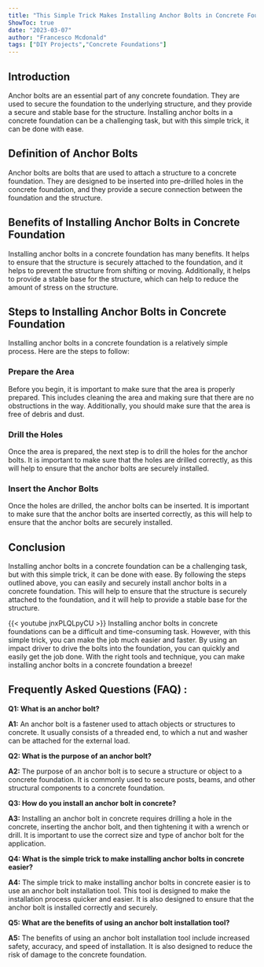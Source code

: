 ```yaml
---
title: "This Simple Trick Makes Installing Anchor Bolts in Concrete Foundation a Breeze!"
ShowToc: true 
date: "2023-03-07"
author: "Francesco Mcdonald" 
tags: ["DIY Projects","Concrete Foundations"]
---
```

## Introduction
Anchor bolts are an essential part of any concrete foundation. They are used to secure the foundation to the underlying structure, and they provide a secure and stable base for the structure. Installing anchor bolts in a concrete foundation can be a challenging task, but with this simple trick, it can be done with ease. 

## Definition of Anchor Bolts
Anchor bolts are bolts that are used to attach a structure to a concrete foundation. They are designed to be inserted into pre-drilled holes in the concrete foundation, and they provide a secure connection between the foundation and the structure. 

## Benefits of Installing Anchor Bolts in Concrete Foundation
Installing anchor bolts in a concrete foundation has many benefits. It helps to ensure that the structure is securely attached to the foundation, and it helps to prevent the structure from shifting or moving. Additionally, it helps to provide a stable base for the structure, which can help to reduce the amount of stress on the structure. 

## Steps to Installing Anchor Bolts in Concrete Foundation
Installing anchor bolts in a concrete foundation is a relatively simple process. Here are the steps to follow: 

### Prepare the Area
Before you begin, it is important to make sure that the area is properly prepared. This includes cleaning the area and making sure that there are no obstructions in the way. Additionally, you should make sure that the area is free of debris and dust. 

### Drill the Holes
Once the area is prepared, the next step is to drill the holes for the anchor bolts. It is important to make sure that the holes are drilled correctly, as this will help to ensure that the anchor bolts are securely installed. 

### Insert the Anchor Bolts
Once the holes are drilled, the anchor bolts can be inserted. It is important to make sure that the anchor bolts are inserted correctly, as this will help to ensure that the anchor bolts are securely installed. 

## Conclusion
Installing anchor bolts in a concrete foundation can be a challenging task, but with this simple trick, it can be done with ease. By following the steps outlined above, you can easily and securely install anchor bolts in a concrete foundation. This will help to ensure that the structure is securely attached to the foundation, and it will help to provide a stable base for the structure.

{{< youtube jnxPLQLpyCU >}} 
Installing anchor bolts in concrete foundations can be a difficult and time-consuming task. However, with this simple trick, you can make the job much easier and faster. By using an impact driver to drive the bolts into the foundation, you can quickly and easily get the job done. With the right tools and technique, you can make installing anchor bolts in a concrete foundation a breeze!

## Frequently Asked Questions (FAQ) :
**Q1: What is an anchor bolt?**

**A1:** An anchor bolt is a fastener used to attach objects or structures to concrete. It usually consists of a threaded end, to which a nut and washer can be attached for the external load. 

**Q2: What is the purpose of an anchor bolt?**

**A2:** The purpose of an anchor bolt is to secure a structure or object to a concrete foundation. It is commonly used to secure posts, beams, and other structural components to a concrete foundation. 

**Q3: How do you install an anchor bolt in concrete?**

**A3:** Installing an anchor bolt in concrete requires drilling a hole in the concrete, inserting the anchor bolt, and then tightening it with a wrench or drill. It is important to use the correct size and type of anchor bolt for the application. 

**Q4: What is the simple trick to make installing anchor bolts in concrete easier?**

**A4:** The simple trick to make installing anchor bolts in concrete easier is to use an anchor bolt installation tool. This tool is designed to make the installation process quicker and easier. It is also designed to ensure that the anchor bolt is installed correctly and securely. 

**Q5: What are the benefits of using an anchor bolt installation tool?**

**A5:** The benefits of using an anchor bolt installation tool include increased safety, accuracy, and speed of installation. It is also designed to reduce the risk of damage to the concrete foundation.





